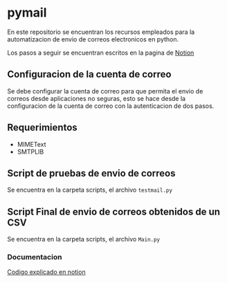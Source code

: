 # pymail

En este repositorio se encuentran los recursos empleados para la automatizacion de envio de correos electronicos en python.

Los pasos a seguir se encuentran escritos en la pagina de
[Notion](https://www.notion.so/gilbertscript/Script-Envio-de-correo-53142c3024a44f07964c266a3d138dd0)

## Configuracion de la cuenta de correo
Se debe configurar la cuenta de correo para que permita el envio de correos desde aplicaciones no seguras, esto se hace desde la configuracion de la cuenta de correo con la autenticacion de dos pasos.

## Requerimientos
- MIMEText
- SMTPLIB

## Script de pruebas de envio de correos
Se encuentra en la carpeta scripts, el archivo `testmail.py`

## Script Final de envio de correos obtenidos de un CSV
Se encuentra en la carpeta scripts, el archivo `Main.py`
### Documentacion
[Codigo explicado en notion](https://gilbertscript.notion.site/Script-PDF-db6cb1b91d134b8c8274832a55dad9b2)
